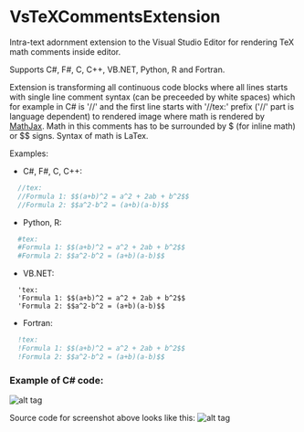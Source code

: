 # VsTeXCommentsExtension

Intra-text adornment extension to the Visual Studio Editor for rendering TeX math comments inside editor.

Supports C#, F#, C, C++, VB.NET, Python, R and Fortran.

Extension is transforming all continuous code blocks where all lines starts with single line comment syntax (can be preceeded by white spaces) which for example in C# is '//' and the first line starts with '//tex:' prefix ('//' part is language dependent) to rendered image where math is rendered by [MathJax](https://www.mathjax.org/). Math in this comments has to be surrounded by $ (for inline math) or $$ signs. Syntax of math is LaTex.

Examples:

- C#, F#, C, C++:

```C#
  //tex:
  //Formula 1: $$(a+b)^2 = a^2 + 2ab + b^2$$
  //Formula 2: $$a^2-b^2 = (a+b)(a-b)$$
```

- Python, R:

```Python
  #tex:
  #Formula 1: $$(a+b)^2 = a^2 + 2ab + b^2$$
  #Formula 2: $$a^2-b^2 = (a+b)(a-b)$$
```

- VB.NET:

```VB
  'tex:
  'Formula 1: $$(a+b)^2 = a^2 + 2ab + b^2$$
  'Formula 2: $$a^2-b^2 = (a+b)(a-b)$$
```

- Fortran:

```fortran
  !tex:
  !Formula 1: $$(a+b)^2 = a^2 + 2ab + b^2$$
  !Formula 2: $$a^2-b^2 = (a+b)(a-b)$$
```

### Example of C# code:

![alt tag](https://github.com/kindermannhubert/VsTeXCommentsExtension/blob/master/Screenshot1.png)

Source code for screenshot above looks like this:
![alt tag](https://github.com/kindermannhubert/VsTeXCommentsExtension/blob/master/Screenshot2.png)
